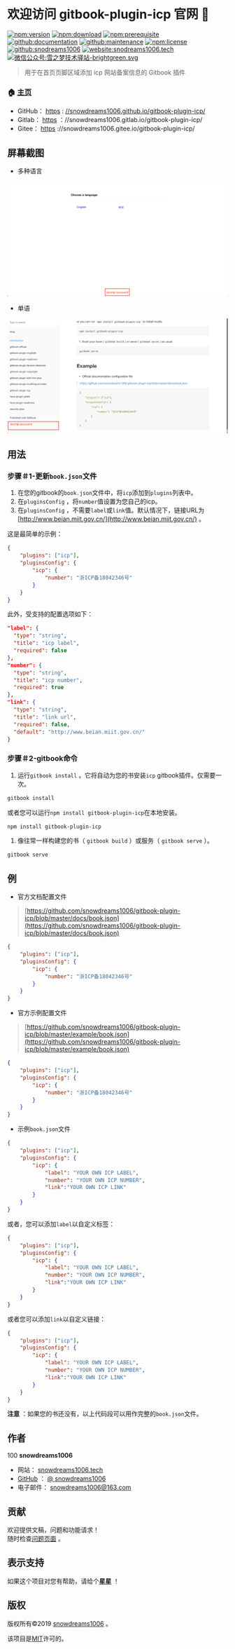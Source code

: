 # 欢迎访问 gitbook-plugin-icp 官网 👋

[![npm:version](https://img.shields.io/npm/v/gitbook-plugin-icp.svg)](https://www.npmjs.com/package/gitbook-plugin-icp)
[![npm:download](https://img.shields.io/npm/dt/gitbook-plugin-icp.svg)](https://www.npmjs.com/package/gitbook-plugin-icp)
[![npm:prerequisite](https://img.shields.io/badge/gitbook-*-blue.svg)](https://www.npmjs.com/package/gitbook-plugin-icp)
[![github:documentation](https://img.shields.io/badge/documentation-yes-brightgreen.svg)](https://github.com/snowdreams1006/gitbook-plugin-icp#readme)
[![github:maintenance](https://img.shields.io/badge/Maintained%3F-yes-green.svg)](https://github.com/snowdreams1006/gitbook-plugin-icp/graphs/commit-activity)
[![npm:license](https://img.shields.io/npm/l/gitbook-plugin-icp.svg)](https://github.com/snowdreams1006/gitbook-plugin-icp/blob/master/LICENSE)
[![github:snodreams1006](https://img.shields.io/badge/github-snowdreams1006-brightgreen.svg)](https://github.com/snowdreams1006)
[![website:snodreams1006.tech](https://img.shields.io/badge/website-snowdreams1006.tech-brightgreen.svg)](https://snowdreams1006.tech/)
[![微信公众号:雪之梦技术驿站-brightgreen.svg](https://img.shields.io/badge/%E5%BE%AE%E4%BF%A1%E5%85%AC%E4%BC%97%E5%8F%B7-%E9%9B%AA%E4%B9%8B%E6%A2%A6%E6%8A%80%E6%9C%AF%E9%A9%BF%E7%AB%99-brightgreen.svg)](https://snowdreams1006.github.io/snowdreams1006-wechat-public.jpeg)

> 用于在首页页脚区域添加 icp 网站备案信息的 Gitbook 插件

### 🏠 [主页](https://github.com/snowdreams1006/gitbook-plugin-icp#readme)

- GitHub： [https](https://snowdreams1006.github.io/gitbook-plugin-icp/) : [//snowdreams1006.github.io/gitbook-plugin-icp/](https://snowdreams1006.github.io/gitbook-plugin-icp/)
- Gitlab： [https](https://snowdreams1006.gitlab.io/gitbook-plugin-icp/) ：//snowdreams1006.gitlab.io/gitbook-plugin-icp/
- Gitee： [https](https://snowdreams1006.gitee.io/gitbook-plugin-icp/) ://snowdreams1006.gitee.io/gitbook-plugin-icp/

## 屏幕截图

- 多种语言

![icp-multilingual-index-use-preview.png](icp-multilingual-index-use-preview.png)

- 单语

![icp-monolingual-index-use-preview.png](icp-monolingual-index-use-preview.png)

## 用法

### 步骤＃1-更新`book.json`文件

1. 在您的gitbook的`book.json`文件中，将`icp`添加到`plugins`列表中。
2. 在`pluginsConfig` ，将`number`值设置为您自己的icp。
3. 在`pluginsConfig` ，不需要`label`或`link`值。默认情况下，链接URL为[http://www.beian.miit.gov.cn/](http://www.beian.miit.gov.cn/) 。

这是最简单的示例：

```json
{
    "plugins": ["icp"],
    "pluginsConfig": {
        "icp": {
            "number": "浙ICP备18042346号"
        }
    }
}
```

此外，受支持的配置选项如下：

```json
"label": {
  "type": "string",
  "title": "icp label",
  "required": false
},
"number": {
  "type": "string",
  "title": "icp number",
  "required": true
},
"link": {
  "type": "string",
  "title": "link url",
  "required": false,
  "default": "http://www.beian.miit.gov.cn/"
}
```

### 步骤＃2-gitbook命令

1. 运行`gitbook install` 。它将自动为您的书安装`icp` gitbook插件。仅需要一次。

```bash
gitbook install
```

或者您可以运行`npm install gitbook-plugin-icp`在本地安装。

```bash
npm install gitbook-plugin-icp
```

1. 像往常一样构建您的书（ `gitbook build` ）或服务（ `gitbook serve` ）。

```bash
gitbook serve
```

## 例

- 官方文档配置文件

> [https://github.com/snowdreams1006/gitbook-plugin-icp/blob/master/docs/book.json](https://github.com/snowdreams1006/gitbook-plugin-icp/blob/master/docs/book.json)

```json
{
    "plugins": ["icp"],
    "pluginsConfig": {
        "icp": {
            "number": "浙ICP备18042346号"
        }
    }
}
```

- 官方示例配置文件

> [https://github.com/snowdreams1006/gitbook-plugin-icp/blob/master/example/book.json](https://github.com/snowdreams1006/gitbook-plugin-icp/blob/master/example/book.json)

```json
{
    "plugins": ["icp"],
    "pluginsConfig": {
        "icp": {
            "number": "浙ICP备18042346号"
        }
    }
}
```

- 示例`book.json`文件

```json
{
    "plugins": ["icp"],
    "pluginsConfig": {
        "icp": {
            "label": "YOUR OWN ICP LABEL",
            "number": "YOUR OWN ICP NUMBER",
            "link":"YOUR OWN ICP LINK"
        }
    }
}
```

或者，您可以添加`label`以自定义标签：

```json
{
    "plugins": ["icp"],
    "pluginsConfig": {
        "icp": {
            "label": "YOUR OWN ICP LABEL",
            "number": "YOUR OWN ICP NUMBER",
            "link":"YOUR OWN ICP LINK"
        }
    }
}
```

或者您可以添加`link`以自定义链接：

```json
{
    "plugins": ["icp"],
    "pluginsConfig": {
        "icp": {
            "label": "YOUR OWN ICP LABEL",
            "number": "YOUR OWN ICP NUMBER",
            "link":"YOUR OWN ICP LINK"
        }
    }
}
```

**注意** ：如果您的书还没有，以上代码段可以用作完整的`book.json`文件。

## 作者

100 **snowdreams1006**

- 网站： [snowdreams1006.tech](https://snowdreams1006.tech/)
- [GitHub](https://github.com/snowdreams1006) ： [@ snowdreams1006](https://github.com/snowdreams1006)
- 电子邮件： [snowdreams1006@163.com](mailto:snowdreams1006@163.com)

## 贡献

欢迎提供文稿，问题和功能请求！ <br>随时检查[问题页面](https://github.com/snowdreams1006/gitbook-plugin-icp/issues) 。

## 表示支持

如果这个项目对您有帮助，请给个[**星星**](https://github.com/snowdreams1006/gitbook-plugin-icp) ！

## 版权

版权所有©2019 [snowdreams1006](https://github.com/snowdreams1006) 。

该项目是[MIT](https://github.com/snowdreams1006/gitbook-plugin-icp/blob/master/LICENSE)许可的。
